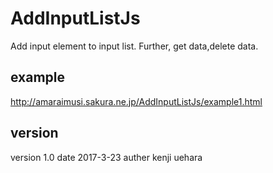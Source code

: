 # AddInputListJs
Add input element to input list. Further, get data,delete data.

## example
http://amaraimusi.sakura.ne.jp/AddInputListJs/example1.html

## version
version 1.0
date 2017-3-23
auther kenji uehara
